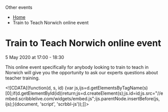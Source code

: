 Other events

*   [Home](/)
*   Train to Teach Norwich online event

Train to Teach Norwich online event
===================================

5 May 2020 at 17:00 - 18:30

This online event specifically for anybody looking to train to teach in Norwich will give you the opportunity to ask our experts questions about teacher training. 

<!\[CDATA\[(function(d, s, id) {var js,ijs=d.getElementsByTagName(s)\[0\];if(d.getElementById(id))return;js=d.createElement(s);js.id=id;js.src="//embed.scribblelive.com/widgets/embed.js";ijs.parentNode.insertBefore(js, ijs);}(document, 'script', 'scrbbl-js'));\]\]>